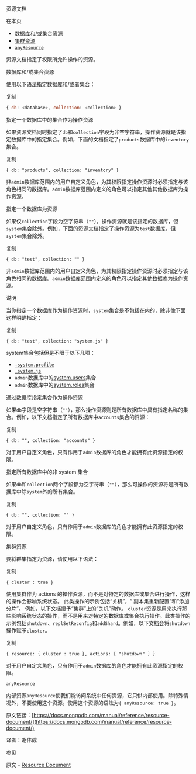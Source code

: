  资源文档

在本页

- [数据库和/或集合资源](https://docs.mongodb.com/manual/reference/resource-document/database-and-or-collection-resource)
- [集群资源](https://docs.mongodb.com/manual/reference/resource-document/cluster-resource)
- [`anyResource`](https://docs.mongodb.com/manual/reference/resource-document/anyresource)


资源文档指定了权限所允许操作的资源。


 数据库和/或集合资源


使用以下语法指定数据库和/或者集合：

复制

```js
{ db: <database>, collection: <collection> }
```


 指定一个数据库中的集合作为操作资源


如果资源文档同时指定了`db`和`collection`字段为非空字符串，操作资源就是该指定数据库中的指定集合。例如，下面的文档指定了`products`数据库中的`inventory`集合。

复制

```
{ db: "products", collection: "inventory" }
```

非`admin`数据库范围内的用户自定义角色，为其权限指定操作资源时必须指定与该角色相同的数据库。`admin`数据库范围内定义的角色可以指定其他其他数据库为操作资源。


 指定一个数据库为资源


如果仅`collection`字段为空字符串（`""`），操作资源就是该指定的数据库，但`system`集合除外。例如，下面的资源文档指定了操作资源为`test`数据库，但`system`集合除外。

复制

```
{ db: "test", collection: "" }
```

非`admin`数据库范围内的用户自定义角色，为其权限指定操作资源时必须指定与该角色相同的数据库。`admin`数据库范围内定义的角色可以指定其他数据库为操作资源。

说明

当你指定一个数据库作为操作资源时，`system`集合是不包括在内的，除非像下面这样明确指定：

复制

```
{ db: "test", collection: "system.js" }
```

system集合包括但是不限于以下几项：

- [`.system.profile`](https://docs.mongodb.com/manual/reference/system-collections/.system.profile)
- [`.system.js`](https://docs.mongodb.com/manual/reference/system-collections/.system.js)
- `admin`数据库中的[system.users](https://docs.mongodb.com/manual/reference/system-users-collection/)集合
- `admin`数据库中的[system.roles](https://docs.mongodb.com/manual/reference/system-roles-collection/)集合



 通过数据库指定集合作为操作资源


如果`db`字段是空字符串（`""`），那么操作资源则是所有数据库中具有指定名称的集合。例如，以下文档指定了所有数据库中`accounts`集合的资源：

复制

```
{ db: "", collection: "accounts" }
```


对于用户自定义角色，只有作用于`admin`数据库的角色才能拥有此资源指定的权限。


 指定所有数据库中的非 system 集合


如果`db`和`collection`两个字段都为空字符串（`""`），那么可操作的资源将是所有数据库中除`system`外的所有集合。

复制

```
{ db: "", collection: "" }
```


对于用户自定义角色，只有作用于`admin`数据库的角色才能拥有此资源指定的权限。



 集群资源



要将群集指定为资源，请使用以下语法：

复制

```
{ cluster : true }
```


使用集群作为 actions 的操作资源，而不是对特定的数据库或集合进行操作，这样的操作会影响系统状态。 此类操作的示例包括“关机”，“ 副本集重新配置”和“添加分片”。 例如，以下文档授予“集群”上的“关机”动作。
`cluster`资源是用来执行那些影响系统状态的操作，而不是用来对特定的数据库或集合执行操作。此类操作的示例包括`shutdown`、`replSetReconfig`和`addShard`。例如，以下文档会将`shutdown`操作赋予`cluster`。

复制

```
{ resource: { cluster : true }, actions: [ "shutdown" ] }
```


对于用户自定义角色，只有作用于`admin`数据库的角色才能拥有此资源指定的权限。


 `anyResource`


内部资源`anyResource`使我们能访问系统中任何资源，它只供内部使用。除特殊情况外，不要使用这个资源。使用这个资源的语法为`{ anyResource: true }`。


原文链接：[https://docs.mongodb.com/manual/reference/resource-document/](https://docs.mongodb.com/manual/reference/resource-document/)

译者：谢伟成


 参见

原文 - [Resource Document]( https://docs.mongodb.com/manual/reference/resource-document/ )

